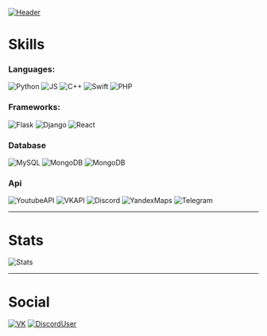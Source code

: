 [![Header](https://github.com/fxcvd/fxcvd/blob/main/assets/header.png)](https://github.com/fxcvd/fxcvd/blob/main/README.md)
# Skills
### Languages:
![Python](https://img.shields.io/badge/Python-gray?style=for-the-badge&logo=python)
![JS](https://img.shields.io/badge/JavaScript-gray?style=for-the-badge&logo=javascript)
![C++](https://img.shields.io/badge/C++-gray?style=for-the-badge&logo=c%2B%2B)
![Swift](https://img.shields.io/badge/Swift-gray?style=for-the-badge&logo=swift)
![PHP](https://img.shields.io/badge/PHP-gray?style=for-the-badge&logo=php)

### Frameworks:
![Flask](https://img.shields.io/badge/Flask-gray?style=for-the-badge&logo=flask)
![Django](https://img.shields.io/badge/Django-gray?style=for-the-badge&logo=django&logoColor=green)
![React](https://img.shields.io/badge/React-gray?style=for-the-badge&logo=react)

### Database
![MySQL](https://img.shields.io/badge/MySQL-gray?style=for-the-badge&logo=mysql)
![MongoDB](https://img.shields.io/badge/MongoDB-gray?style=for-the-badge&logo=mongodb)
![MongoDB](https://img.shields.io/badge/postgresql-gray?style=for-the-badge&logo=postgresql)

### Api
![YoutubeAPI](https://img.shields.io/badge/YOUTUBE%20API-gray?style=for-the-badge&logo=youtube&logoColor=red)
![VKAPI](https://img.shields.io/badge/VK%20API-gray?style=for-the-badge&logo=vk&logoColor=brightblue)
![Discord](https://img.shields.io/badge/DISCORD%20API%20/%20GAME%20SDK-gray?style=for-the-badge&logo=discord)
![YandexMaps](https://img.shields.io/badge/YANDEX%20MAPS-gray?style=for-the-badge&logo=yandex)
![Telegram](https://img.shields.io/badge/Telegram%20API-gray?style=for-the-badge&logo=telegram)

---
# Stats
![Stats](https://github-readme-stats.vercel.app/api?username=fxcvd&show_icons=true&hide_title=true&theme=tokyonight)

---
# Social
[![VK](https://img.shields.io/badge/VK-@fxcvd-success?logo=vk)](https://vk.com/fxcvd)
[![DiscordUser](https://img.shields.io/badge/Discord-@fxcvd-success?logo=discord)](https://discord.gg/QDeyTKYt4k)